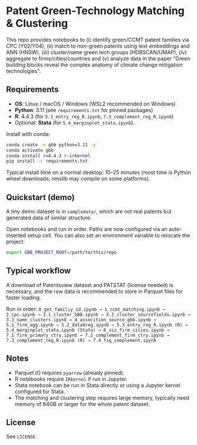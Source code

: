 # Patent Green-Technology Matching & Clustering

This repo provides notebooks to (i) identify green/CCMT patent families via CPC (Y02/Y04), (ii) match to non-green patents using text embeddings and ANN (HNSW), (iii) cluster/name green tech groups (HDBSCAN/UMAP), (iv) aggregate to firms/cities/countries and (v) analyze data in the paper "Green building blocks reveal the complex anatomy of climate change mitigation technologies".

## Requirements

- **OS**: Linux / macOS / Windows (WSL2 recommended on Windows)
- **Python**: 3.11 (see `requirements.txt` for pinned packages)
- **R**: 4.4.3 (for `5.3_entry_reg_R.ipynb`, `7.3_complement_reg_R.ipynb`)
- Optional:  **Stata** (for `5.4_marginplot_stata.ipynb`).

Install with conda:
```bash
conda create -n gbb python=3.11 -y
conda activate gbb
conda install r=4.4.3 r-irkernel
pip install -r requirements.txt
```

Typical install time on a normal desktop: 10–25 minutes (most time is Python wheel downloads; nmslib may compile on some platforms).

## Quickstart (demo)

A tiny demo dataset is in `sampledata/`, which are not real patents but generated data of similar structure.

Open notebooks and run in order. Paths are now configured via an auto-inserted setup cell. You can also set an environment variable to relocate the project:

```bash
export GBB_PROJECT_ROOT=/path/to/this/repo
```

## Typical workflow

A download of Patentsview dataset and PATSTAT (license needed) is necessary, and the raw data is recommended to store in Parquet files for faster loading.

Run in order:
`0_get_familiy_id.ipynb → 1_ccmt_matching.ipynb → 2_cpc.ipynb → 3.1_cluster_GBB.ipynb → 3.2_cluster_sourcefields.ipynb → 3.3_name_clusters.ipynb → 4_assocition_source_gbb.ipynb → 5.1_firm_agg.ipynb → 5.2_data4reg.ipynb → 5.3_entry_reg_R.ipynb (R) → 5.4_marginplot_stata.ipynb (Stata) → 6_viz_firm_cities.ipynb → 7.1_firm_primary_ctry.ipynb → 7.2_complement_firm_ctry.ipynb → 7.3_complement_reg_R.ipynb (R) → 7.4_fig_complement.ipynb`

## Notes

- Parquet IO requires `pyarrow` (already pinned).
- R notebooks require `IRkernel` if run in Jupyter.
- Stata notebook can be run in Stata directly or using a Jupyter kernel configured for Stata.
- The matching and clustering step requires large memory, typically need memory of 64GB or larger for the whole patent dataset.

## License

See `LICENSE`.
